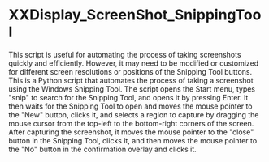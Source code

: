 # XXDisplay_ScreenShot_SnippingTool
This script is useful for automating the process of taking screenshots quickly and efficiently. However, it may need to be modified or customized for different screen resolutions or positions of the Snipping Tool buttons.
This is a Python script that automates the process of taking a screenshot using the Windows Snipping Tool. The script opens the Start menu, types "snip" to search for the Snipping Tool, and opens it by pressing Enter.
It then waits for the Snipping Tool to open and moves the mouse pointer to the "New" button, clicks it, and selects a region to capture by dragging the mouse cursor from the top-left to the bottom-right corners of the screen.
After capturing the screenshot, it moves the mouse pointer to the "close" button in the Snipping Tool, clicks it, and then moves the mouse pointer to the "No" button in the confirmation overlay and clicks it.
